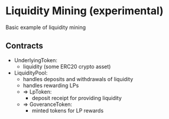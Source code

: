 # Liquidity Mining (experimental)

Basic example of liquidity mining

## Contracts

- UnderlyingToken:
  - liquidity (some ERC20 crypto asset)
- LiquidityPool:
  - handles deposits and withdrawals of liquidity
  - handles rewarding LPs
  - => LpToken:
    - deposit receipt for providing liquidity
  - => GoveranceToken:
    - minted tokens for LP rewards
